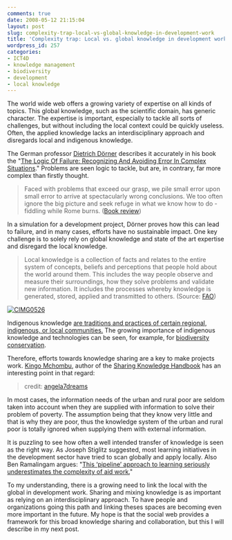 ```yaml
---
comments: true
date: 2008-05-12 21:15:04
layout: post
slug: complexity-trap-local-vs-global-knowledge-in-development-work
title: 'Complexity trap: Local vs. global knowledge in development work'
wordpress_id: 257
categories:
- ICT4D
- knowledge management
- biodiversity
- development
- local knowledge
---
```


The world wide web offers a growing variety of expertise on all kinds of topics. This global knowledge, such as the scientific domain, has generic character. The expertise is important, especially to tackle all sorts of challenges, but without including the local context could be quickly useless.  Often, the applied knowledge lacks an interdisciplinary approach and disregards local and indigenous knowledge.

The German professor [Dietrich Dörner](http://en.wikipedia.org/wiki/Dietrich_D%C3%B6rner) describes it accurately in his book the "[The Logic Of Failure: Recognizing And Avoiding Error In Complex Situations](http://www.amazon.com/gp/product/0201479486?ie=UTF8&tag=crisscrossed-20&linkCode=as2&camp=1789&creative=9325&creativeASIN=0201479486)." Problems are  seen logic  to tackle, but are, in contrary, far more complex than firstly thought.


> Faced with problems that exceed our grasp, we pile small error upon small error to arrive at spectacularly wrong conclusions. We too often ignore the big picture and seek refuge in what we know how to do - fiddling while Rome burns. ([Book review](http://www.selfgrowth.com/articles/book_review_the_logic_of_failure.html))


In a simulation for a development project, Dörner proves how this can lead to failure, and in many cases, efforts have no sustainable impact. One key challenge is to solely rely on global knowledge and state of the art expertise and disregard the local knowledge.


> Local knowledge is a collection of facts and relates to the entire system of concepts, beliefs and perceptions that people hold about the world around them. This includes the way people observe and measure their surroundings, how they solve problems and validate new information. It includes the processes whereby knowledge is generated, stored, applied and transmitted to others. (Source: [FAO](ftp://ftp.fao.org/docrep/fao/007/y5610e/y5610e00.pdf))


[![CIMG0526](http://farm1.static.flickr.com/171/389904590_4c15bf0c40_m.jpg)](http://www.flickr.com/photos/58117789@N00/389904590/)

Indigenous knowledge [are traditions and practices of certain regional, indigenous, or local communities.](http://en.wikipedia.org/wiki/Traditional_knowledge) The growing importance of indigenous knowledge and technologies can be seen, for example, for [biodiversity conservation](http://ictupdate.cta.int/en/feature_articles/going_local).

Therefore, efforts towards knowledge sharing are a key to make projects work. [Kingo Mchombu](http://thegiraffe.wordpress.com/who-are-we/kingo-mchombu), author of the [Sharing Knowledge Handbook](http://www.oxfam.ca/news-and-publications/publications-and-reports/sharing-knowledge-handbook-2) has an interesting point in that regard:


> [](http://creativecommons.org/licenses/by/2.0/) credit: [angela7dreams](http://www.flickr.com/photos/58117789@N00/389904590/)

In most cases, the information needs of the urban and rural poor are seldom taken into account when they are supplied with information to solve their problem of poverty. The assumption being that they know very little and that is why they are poor, thus the knowledge system of the urban and rural poor is totally ignored when supplying them with external information.


It is puzzling to see how often a well intended transfer of knowledge is seen as the right way. As Joseph Stiglitz suggested, most learning initiatives in the development sector have tried to scan globally and apply locally. Also Ben Ramalingam argues:  "[This ‘pipeline’ approach to learning seriously underestimates the complexity of aid work.](http://www.capacity.org/en/journal/feature/organisational_learning_for_aid_and_learning_aid_organisations)"

To my understanding, there is a growing need to link the local with the global in development work. Sharing and mixing knowledge is as important as relying  on an interdisciplinary approach. To have people and organizations going this path and linking theses spaces are becoming even more important in the future. My hope is that the social web provides a framework for this broad knowledge sharing and collaboration, but this I will describe in my next post.
